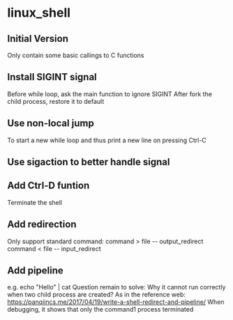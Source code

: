 # linux_shell
## Initial Version
Only contain some basic callings to C functions

## Install SIGINT signal 
Before while loop, ask the main function to ignore SIGINT
After fork the child process, restore it to default

## Use non-local jump
To start a new while loop and thus print a new line
on pressing Ctrl-C

## Use sigaction to better handle signal

## Add Ctrl-D funtion
Terminate the shell

## Add redirection
Only support standard command:
command > file  -- output_redirect
command < file  -- input_redirect

## Add pipeline
e.g. echo "Hello" | cat
Question remain to solve:
Why it cannot run correctly when two child process are created?
As in the reference web: https://panqiincs.me/2017/04/19/write-a-shell-redirect-and-pipeline/
When debugging, it shows that only the command1 process terminated
